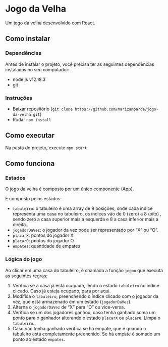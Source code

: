 # Jogo da Velha

Um jogo da velha desenvolvido com React.

## Como instalar

### Dependências

Antes de instalar o projeto, você precisa ter as seguintes dependências instaladas no seu computador:

- node.js v12.18.3 
- git

### Instruções

- Baixar repositório (`git clone https://github.com/marizambarda/jogo-da-velha.git`)
- Rodar `npm install`

## Como executar

Na pasta do projeto, execute `npm start`

## Como funciona

### Estados

O jogo da velha é composto por um único componente (App).

É composto pelos estados:

- `tabuleiro`: o tabuleiro é uma array de 9 posições, onde cada índice representa uma casa no tabuleiro, os índices vão de 0 (zero) a 8 (oito) , sendo zero a casa superior mais a esquerda e 8 a casa inferior mais a direita.  
- `jogadorDaVez`:  o jogador da vez pode ser representado por “X” ou “O”.
- `placarX`: pontos do jogador X
- `placarO`: pontos do jogador O
- `empates`: quantidade de empates

### Lógica do jogo

Ao clicar em uma casa do tabuleiro, é chamada a função `jogou` que executa as seguintes regras:

1. Verifica se a casa já está ocupada, lendo o estado `tabuleiro` no índice clicado. Caso já esteja ocupado, para por aqui.
2. Modifica o `tabuleiro`, preenchendo o índice clicado com o jogador da vez, que está armazenado em um estado (`jogadorDaVez`).
3. Alterna o `jogadorDaVez` de “X” para “O” ou vice-versa.
4. Verifica se um dos jogadores ganhou, caso tenha ganhado soma um ponto para o ganhador alterando o estado `placarX` ou `placarO`. Limpa o `tabuleiro`.
5. Caso não tenha ganhado verifica se há empate, que é quando o tabuleiro esta completamente preenchido. Se há empate é somado um ponto ao estado `empates`.
